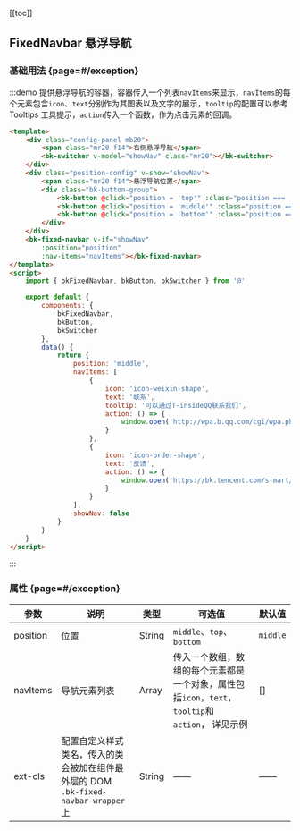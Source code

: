 <script>
    import { bkFixedNavbar, bkButton, bkSwitcher } from '@'

    export default {
        components: {
            bkFixedNavbar,
            bkButton,
            bkSwitcher
        },
        data() {
            return {
                position: 'middle',
                navItems: [
                    {
                        icon: 'icon-weixin-shape',
                        text: '联系',
                        tooltip: '可以通过T-insideQQ联系我们',
                        action: () => {
                            window.open('http://wpa.b.qq.com/cgi/wpa.php?ln=1&key=XzgwMDgwMjAwMV80NDMwOTZfODAwODAyMDAxXzJf')
                        }
                    },
                    {
                        icon: 'icon-order-shape',
                        text: '反馈',
                        action: () => {
                            window.open('https://bk.tencent.com/s-mart/community?page=1&keyword=%255BT-inside%255D&sort=latest')
                        }
                    }
                ],
                showNav: false
            }
        }
    }
</script>
<style>
    .config-panel, .position-config {
        display: flex;
        align-items: center;
    }
</style>

[[toc]]

## FixedNavbar 悬浮导航

### 基础用法 {page=#/exception}

:::demo 提供悬浮导航的容器，容器传入一个列表`navItems`来显示，`navItems`的每个元素包含`icon`、`text`分别作为其图表以及文字的展示，`tooltip`的配置可以参考Tooltips 工具提示，`action`传入一个函数，作为点击元素的回调。

```html
<template>
    <div class="config-panel mb20">
        <span class="mr20 f14">右侧悬浮导航</span>
        <bk-switcher v-model="showNav" class="mr20"></bk-switcher>
    </div>
    <div class="position-config" v-show="showNav">
        <span class="mr20 f14">悬浮导航位置</span>
        <div class="bk-button-group">
            <bk-button @click="position = 'top'" :class="position === 'top' ? 'is-selected' : ''" >top</bk-button>
            <bk-button @click="position = 'middle'" :class="position === 'middle' ? 'is-selected' : ''" >middle</bk-button>
            <bk-button @click="position = 'bottom'" :class="position === 'bottom' ? 'is-selected' : ''" >bottom</bk-button>
        </div>
    </div>
    <bk-fixed-navbar v-if="showNav"
        :position="position"
        :nav-items="navItems"></bk-fixed-navbar>
</template>
<script>
    import { bkFixedNavbar, bkButton, bkSwitcher } from '@'

    export default {
        components: {
            bkFixedNavbar,
            bkButton,
            bkSwitcher
        },
        data() {
            return {
                position: 'middle',
                navItems: [
                    {
                        icon: 'icon-weixin-shape',
                        text: '联系',
                        tooltip: '可以通过T-insideQQ联系我们',
                        action: () => {
                            window.open('http://wpa.b.qq.com/cgi/wpa.php?ln=1&key=XzgwMDgwMjAwMV80NDMwOTZfODAwODAyMDAxXzJf')
                        }
                    },
                    {
                        icon: 'icon-order-shape',
                        text: '反馈',
                        action: () => {
                            window.open('https://bk.tencent.com/s-mart/community?page=1&keyword=%255BT-inside%255D&sort=latest')
                        }
                    }
                ],
                showNav: false
            }
        }
    }
</script>
```

:::

### 属性 {page=#/exception}
| 参数 | 说明 | 类型 | 可选值 | 默认值 |
|------|------|------|------|------|
| position | 位置 | String | `middle`、`top`、`bottom`  | `middle` |
| navItems | 导航元素列表| Array | 传入一个数组，数组的每个元素都是一个对象，属性包括`icon`，`text`，`tooltip`和`action`， 详见示例 | [] |
| ext-cls | 配置自定义样式类名，传入的类会被加在组件最外层的 DOM `.bk-fixed-navbar-wrapper` 上 | String | —— | —— |
